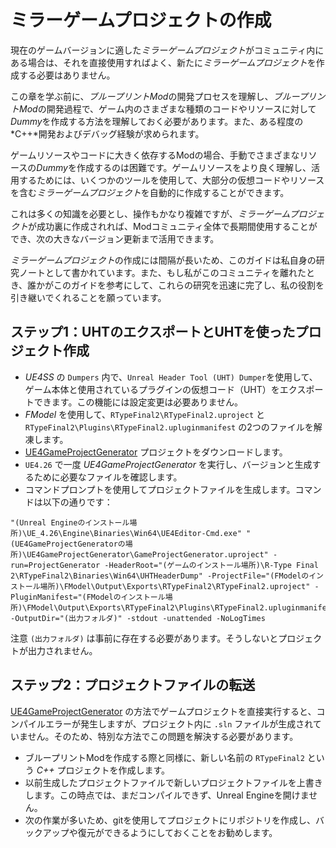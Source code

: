 # ミラーゲームプロジェクトの作成

現在のゲームバージョンに適した*ミラーゲームプロジェクト*がコミュニティ内にある場合は、それを直接使用すればよく、新たに*ミラーゲームプロジェクト*を作成する必要はありません。

この章を学ぶ前に、*ブループリントMod*の開発プロセスを理解し、*ブループリントMod*の開発過程で、ゲーム内のさまざまな種類のコードやリソースに対して*Dummy*を作成する方法を理解しておく必要があります。また、ある程度の*C++*開発およびデバッグ経験が求められます。

ゲームリソースやコードに大きく依存するModの場合、手動でさまざまなリソースの*Dummy*を作成するのは困難です。ゲームリソースをより良く理解し、活用するためには、いくつかのツールを使用して、大部分の仮想コードやリソースを含む*ミラーゲームプロジェクト*を自動的に作成することができます。

これは多くの知識を必要とし、操作もかなり複雑ですが、*ミラーゲームプロジェクト*が成功裏に作成されれば、Modコミュニティ全体で長期間使用することができ、次の大きなバージョン更新まで活用できます。

*ミラーゲームプロジェクト*の作成には間隔が長いため、このガイドは私自身の研究ノートとして書かれています。また、もし私がこのコミュニティを離れたとき、誰かがこのガイドを参考にして、これらの研究を迅速に完了し、私の役割を引き継いでくれることを願っています。

## ステップ1：UHTのエクスポートとUHTを使ったプロジェクト作成

- *UE4SS* の `Dumpers` 内で、`Unreal Header Tool (UHT) Dumper`を使用して、ゲーム本体と使用されているプラグインの仮想コード（UHT）をエクスポートできます。この機能には設定変更は必要ありません。
- *FModel* を使用して、`RTypeFinal2\RTypeFinal2.uproject` と `RTypeFinal2\Plugins\RTypeFinal2.upluginmanifest` の2つのファイルを解凍します。
- [UE4GameProjectGenerator](https://github.com/Buckminsterfullerene02/UE4GameProjectGenerator) プロジェクトをダウンロードします。
- `UE4.26` で一度 *UE4GameProjectGenerator* を実行し、バージョンと生成するために必要なファイルを確認します。
- コマンドプロンプトを使用してプロジェクトファイルを生成します。コマンドは以下の通りです：

```
"(Unreal Engineのインストール場所)\UE_4.26\Engine\Binaries\Win64\UE4Editor-Cmd.exe" "(UE4GameProjectGeneratorの場所)\UE4GameProjectGenerator\GameProjectGenerator.uproject" -run=ProjectGenerator -HeaderRoot="(ゲームのインストール場所)\R-Type Final 2\RTypeFinal2\Binaries\Win64\UHTHeaderDump" -ProjectFile="(FModelのインストール場所)\FModel\Output\Exports\RTypeFinal2\RTypeFinal2.uproject" -PluginManifest="(FModelのインストール場所)\FModel\Output\Exports\RTypeFinal2\Plugins\RTypeFinal2.upluginmanifest" -OutputDir="(出力フォルダ)" -stdout -unattended -NoLogTimes
```

注意 `(出力フォルダ)` は事前に存在する必要があります。そうしないとプロジェクトが出力されません。

## ステップ2：プロジェクトファイルの転送

[UE4GameProjectGenerator](https://github.com/Buckminsterfullerene02/UE4GameProjectGenerator) の方法でゲームプロジェクトを直接実行すると、コンパイルエラーが発生しますが、プロジェクト内に `.sln` ファイルが生成されていません。そのため、特別な方法でこの問題を解決する必要があります。

- ブループリントModを作成する際と同様に、新しい名前の `RTypeFinal2` という *C++* プロジェクトを作成します。
- 以前生成したプロジェクトファイルで新しいプロジェクトファイルを上書きします。この時点では、まだコンパイルできず、Unreal Engineを開けません。
- 次の作業が多いため、gitを使用してプロジェクトにリポジトリを作成し、バックアップや復元ができるようにしておくことをお勧めします。

